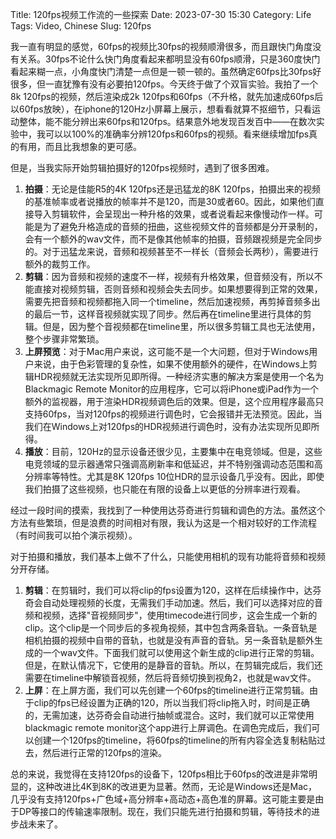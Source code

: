 Title: 120fps视频工作流的一些探索
Date: 2023-07-30 15:30
Category: Life
Tags: Video, Chinese
Slug: 120fps

我一直有明显的感觉，60fps的视频比30fps的视频顺滑很多，而且跟快门角度没有关系。30fps不论什么快门角度看起来都明显没有60fps顺滑，只是360度快门看起来糊一点，小角度快门清楚一点但是一顿一顿的。虽然确定60fps比30fps好很多，但一直犹豫有没有必要拍120fps。今天终于做了个双盲实验。我拍了一个8k 120fps的视频，然后渲染成2k 120fps和60fps（不升格，就先加速成60fps后以60fps放映），在iphone的120Hz小屏幕上展示，想看看就算不抠细节，只看运动整体，能不能分辨出来60fps和120fps。结果意外地发现百发百中——在数次实验中，我可以以100%的准确率分辨120fps和60fps的视频。看来继续增加fps真的有用，而且比我想象的更可感。

但是，当我实际开始剪辑拍摄好的120fps视频时，遇到了很多困难。

1. **拍摄**：无论是佳能R5的4K 120fps还是迅猛龙的8K 120fps，拍摄出来的视频的基准帧率或者说播放的帧率并不是120，而是30或者60。因此，如果他们直接导入剪辑软件，会呈现出一种升格的效果，或者说看起来像慢动作一样。可能是为了避免升格造成的音频的扭曲，这些视频文件的音频都是分开录制的，会有一个额外的wav文件，而不是像其他帧率的拍摄，音频跟视频是完全同步的。对于迅猛龙来说，音频和视频甚至不一样长（音频会长两秒），需要进行额外的裁剪工作。
2. **剪辑**：因为音频和视频的速度不一样，视频有升格效果，但音频没有，所以不能直接对视频剪辑，否则音频和视频会失去同步。如果想要得到正常的效果，需要先把音频和视频都拖入同一个timeline，然后加速视频，再剪掉音频多出的最后一节，这样音视频就实现了同步。然后再在timeline里进行具体的剪辑。但是，因为整个音视频都在timeline里，所以很多剪辑工具也无法使用，整个步骤非常繁琐。
3. **上屏预览**：对于Mac用户来说，这可能不是一个大问题，但对于Windows用户来说，由于色彩管理的复杂性，如果不使用额外的硬件，在Windows上剪辑HDR视频就无法实现所见即所得。一种经济实惠的解决方案是使用一个名为Blackmagic Remote Monitor的应用程序，它可以将iPhone或iPad作为一个额外的监视器，用于渲染HDR视频调色后的效果。但是，这个应用程序最高只支持60fps，当对120fps的视频进行调色时，它会报错并无法预览。因此，当我们在Windows上对120fps的HDR视频进行调色时，没有办法实现所见即所得。
4. **播放**：目前，120Hz的显示设备还很少见，主要集中在电竞领域。但是，这些电竞领域的显示器通常只强调高刷新率和低延迟，并不特别强调动态范围和高分辨率等特性。尤其是8K 120fps 10位HDR的显示设备几乎没有。因此，即使我们拍摄了这些视频，也只能在有限的设备上以更低的分辨率进行观看。
	
经过一段时间的摸索，我找到了一种使用达芬奇进行剪辑和调色的方法。虽然这个方法有些繁琐，但是浪费的时间相对有限，我认为这是一个相对较好的工作流程（有时间我可以拍个演示视频）。

对于拍摄和播放，我们基本上做不了什么，只能使用相机的现有功能将音频和视频分开存储。

1. **剪辑**：在剪辑时，我们可以将clip的fps设置为120，这样在后续操作中，达芬奇会自动处理视频的长度，无需我们手动加速。然后，我们可以选择对应的音频和视频，选择"音视频同步"，使用timecode进行同步，这会生成一个新的clip。这个clip是一个同步后的多视角视频，其中包含两条音轨。一条音轨是相机拍摄的视频中自带的音轨，也就是没有声音的音轨。另一条音轨是额外生成的一个wav文件。下面我们就可以使用这个新生成的clip进行正常的剪辑。但是，在默认情况下，它使用的是静音的音轨。所以，在剪辑完成后，我们还需要在timeline中解锁音视频，然后将音频切换到视角2，也就是wav文件。
2. **上屏**：在上屏方面，我们可以先创建一个60fps的timeline进行正常剪辑。由于clip的fps已经设置为正确的120，所以当我们将clip拖入时，时间是正确的，无需加速，达芬奇会自动进行抽帧或混合。这时，我们就可以正常使用blackmagic remote monitor这个app进行上屏调色。在调色完成后，我们可以创建一个120fps的timeline，将60fps的timeline的所有内容全选复制粘贴过去，然后进行正常的120fps的渲染。
	
总的来说，我觉得在支持120fps的设备下，120fps相比于60fps的改进是非常明显的，这种改进比4K到8K的改进更为显著。然而，无论是Windows还是Mac，几乎没有支持120fps+广色域+高分辨率+高动态+高色准的屏幕。这可能主要是由于DP等接口的传输速率限制。现在，我们只能先进行拍摄和剪辑，等待技术的进步战未来了。

<script async data-uid="65448d4615" src="https://yage.kit.com/65448d4615/index.js"></script>
